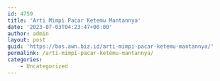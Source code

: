 ```yaml
---
id: 4759
title: 'Arti Mimpi Pacar Ketemu Mantannya'
date: '2023-07-03T04:23:47+00:00'
author: admin
layout: post
guid: 'https://bos.awn.biz.id/arti-mimpi-pacar-ketemu-mantannya/'
permalink: /arti-mimpi-pacar-ketemu-mantannya/
categories:
    - Uncategorized
---
```


